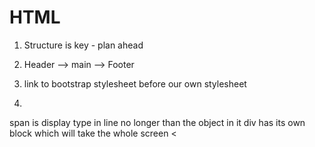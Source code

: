 # HTML
1. Structure is key - plan ahead
2. Header --> main --> Footer

4. link to bootstrap stylesheet before our own stylesheet
5.
span is display type in line no longer than the object in it
div has its own block which will take the whole screen
<
